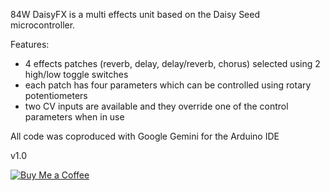 84W DaisyFX is a multi effects unit based on the Daisy Seed microcontroller.

Features:
- 4 effects patches (reverb, delay, delay/reverb, chorus) selected using 2 high/low toggle switches
- each patch has four parameters which can be controlled using rotary potentiometers
- two CV inputs are available and they override one of the control parameters when in use

All code was coproduced with Google Gemini for the Arduino IDE

v1.0

[![Buy Me a Coffee](https://img.buymeacoffee.com/button-api/?text=Buy%20me%20a%20coffee&emoji=&slug=eight4awish&button_colour=FFDD00&font_colour=000000&font_family=Poppins&outline_colour=000000&coffee_colour=ffffff)](https://buymeacoffee.com/yourusername)
